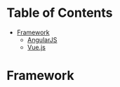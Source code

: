 # Table of Contents

- [Framework](#Framework)
  - [AngularJS](#AngularJS)
  - [Vue.js](#Vue.js)
  
  
# Framework


